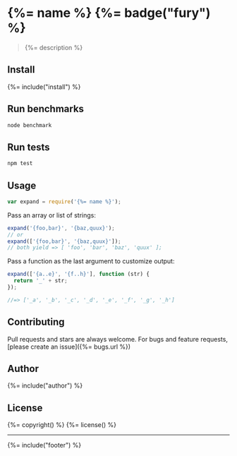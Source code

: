 # {%= name %} {%= badge("fury") %}

> {%= description %}

## Install
{%= include("install") %}

## Run benchmarks

```bash
node benchmark
```

## Run tests

```bash
npm test
```

## Usage

```js
var expand = require('{%= name %}');
```

Pass an array or list of strings:

```js
expand('{foo,bar}', '{baz,quux}');
// or
expand(['{foo,bar}', '{baz,quux}']);
// both yield => [ 'foo', 'bar', 'baz', 'quux' ];
```

Pass a function as the last argument to customize output:

```js
expand(['{a..e}', '{f..h}'], function (str) {
  return '_' + str;
});

//=> ['_a', '_b', '_c', '_d', '_e', '_f', '_g', '_h']
```

## Contributing
Pull requests and stars are always welcome. For bugs and feature requests, [please create an issue]({%= bugs.url %})

## Author
{%= include("author") %}

## License
{%= copyright() %}
{%= license() %}

***

{%= include("footer") %}
